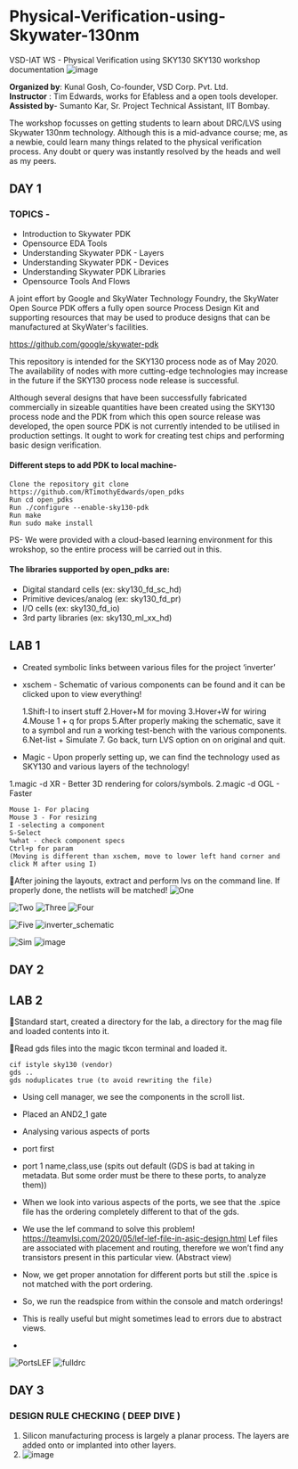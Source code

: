 # Physical-Verification-using-Skywater-130nm
VSD-IAT WS - Physical Verification using SKY130
SKY130 workshop documentation
![image](https://user-images.githubusercontent.com/72557903/195252666-574a2ea4-bf38-45ad-93bf-58552108ef1d.png)

**Organized by**: Kunal Gosh, Co-founder, VSD Corp. Pvt. Ltd. <br />
**Instructor** : Tim Edwards, works for Efabless and a open tools developer. <br />
**Assisted by**- Sumanto Kar, Sr. Project Technical Assistant, IIT Bombay. <br />


The workshop focusses on getting students to learn about DRC/LVS using Skywater 130nm technology.
Although this is a mid-advance course; me, as a newbie,  could learn many things related to the physical verification process.
Any doubt or query was instantly resolved by the heads and well as my peers.

## DAY 1
 ### TOPICS -
 
* Introduction to Skywater PDK
* Opensource EDA Tools
* Understanding Skywater PDK - Layers
* Understanding Skywater PDK - Devices
* Understanding Skywater PDK Libraries
* Opensource Tools And Flows

A joint effort by Google and SkyWater Technology Foundry, the SkyWater Open Source PDK offers a fully open source Process Design Kit and supporting resources that may be used to produce designs that can be manufactured at SkyWater's facilities.

https://github.com/google/skywater-pdk

This repository is intended for the SKY130 process node as of May 2020. The availability of nodes with more cutting-edge technologies may increase in the future if the SKY130 process node release is successful. 

Although several designs that have been successfully fabricated commercially in sizeable quantities have been created using the SKY130 process node and the PDK from which this open source release was developed, the open source PDK is not currently intended to be utilised in production settings. It ought to work for creating test chips and performing basic design verification.

#### Different steps to add PDK to local machine- 

	Clone the repository git clone https://github.com/RTimothyEdwards/open_pdks
	Run cd open_pdks
	Run ./configure --enable-sky130-pdk
	Run make
	Run sudo make install

PS- We were provided with a cloud-based learning environment for this wrokshop, so the entire process will be carried out in this.

#### The libraries supported by open_pdks are:

* Digital standard cells (ex: sky130_fd_sc_hd) 
* Primitive devices/analog (ex: sky130_fd_pr)
* I/O cells (ex: sky130_fd_io)
* 3rd party libraries (ex: sky130_ml_xx_hd)


## LAB 1

* Created symbolic links between various files for the project ‘inverter’

* xschem - Schematic of various components can be found and it can be clicked upon to view everything!

	1.Shift-I to insert stuff
	2.Hover+M for moving
	3.Hover+W for wiring
	4.Mouse 1 + q for props
	5.After properly making the schematic, save it to a symbol and run a working test-bench with the various components.
	6.Net-list +  Simulate
	7. Go back, turn LVS option on on original and quit.

* Magic -  Upon properly setting up, we can find the technology used as SKY130 and various layers of the technology!

1.magic -d XR - Better 3D rendering for colors/symbols.
2.magic -d OGL - Faster

	Mouse 1- For placing
	Mouse 3 - For resizing
  	I -selecting a component
	S-Select 
	%what - check component specs
  	Ctrl+p for param
	(Moving is different than xschem, move to lower left hand corner and click M after using I)


After joining the layouts, extract and perform lvs on the command line. If properly done, the netlists will be matched!
![One](https://user-images.githubusercontent.com/72557903/195254892-02b566d2-f485-4486-ac52-a6c0e13f841b.JPG)

![Two](https://user-images.githubusercontent.com/72557903/195254852-dfbe9859-2151-4ddf-94ba-7a501b81b7bc.JPG)
![Three](https://user-images.githubusercontent.com/72557903/195254908-6ef9a459-e08d-4460-8725-2098b43bc980.JPG)
![Four](https://user-images.githubusercontent.com/72557903/195254920-1f316ab5-2e74-436d-8295-ddbc055ac5ae.JPG)

![Five](https://user-images.githubusercontent.com/72557903/195254923-95b4a37f-7d40-41e3-bfac-87b50a0ec565.JPG)
![inverter_schematic](https://user-images.githubusercontent.com/72557903/195254933-f227c76f-2f7e-4162-941b-90f0c863ab15.JPG)

![Sim](https://user-images.githubusercontent.com/72557903/195254937-f26452c7-2641-46fb-b7a2-2832e87364d8.JPG)
![image](https://user-images.githubusercontent.com/72557903/195255111-0fec957b-a5d7-447c-a9f2-28329c67a1b2.png)


## DAY 2
## LAB 2
Standard start, created a directory for the lab, a directory for the mag file and loaded contents into it.

Read gds files into the magic tkcon terminal and loaded it.

	cif istyle sky130 (vendor)
	gds ..
	gds noduplicates true (to avoid rewriting the file)
  
* Using cell manager, we see the components in the scroll list.
* Placed an AND2_1 gate
* Analysing various aspects of ports
* port first
* port 1 name,class,use (spits out default (GDS is bad at taking in metadata. But some order must be there to these ports, to analyze them))
* When we look into various aspects of the ports, we see that the .spice file has the ordering completely different to that of the gds.
* We use the lef command to solve this problem!
		https://teamvlsi.com/2020/05/lef-lef-file-in-asic-design.html
		Lef files are associated with placement and routing, therefore we won’t find any transistors present in this particular view. (Abstract view)
    
* Now, we get proper annotation for different ports but still the .spice is not matched with the port ordering.
* So, we run the readspice from within the console and match orderings!
* This is really useful but might sometimes lead to errors due to abstract views.
* 
![PortsLEF](https://user-images.githubusercontent.com/72557903/195255262-d5d91710-eea8-4163-9919-c5049ceca80c.JPG)
![fulldrc](https://user-images.githubusercontent.com/72557903/195255295-470dc09d-58dd-4243-be25-25823c2cbbc0.JPG)

## DAY 3
### DESIGN RULE CHECKING ( DEEP DIVE )

1. Silicon manufacturing process is largely a planar process. The layers are added onto or implanted into other layers.
2. ![image](https://user-images.githubusercontent.com/72557903/195252426-25c7cb76-11f5-40b0-b467-daad84dd01c7.png)

